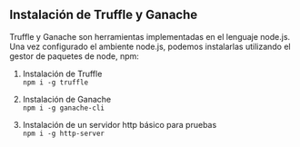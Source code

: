 ## Instalación de Truffle y Ganache

Truffle y Ganache son herramientas implementadas en el lenguaje node.js.
Una vez configurado el ambiente node.js, podemos instalarlas utilizando el
gestor de paquetes de node, npm:

1. Instalación de Truffle  
`npm i -g truffle`

2. Instalación de Ganache  
`npm i -g ganache-cli`

3. Instalación de un servidor http básico para pruebas  
`npm i -g http-server`

